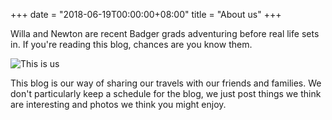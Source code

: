+++
date = "2018-06-19T00:00:00+08:00"
title = "About us"
+++

Willa and Newton are recent Badger grads adventuring before real life sets in. If you're reading this blog, chances are you know them.

![This is us][1]

This blog is our way of sharing our travels with our friends and families. We don't particularly keep a schedule for the blog, we just post things we think are interesting and photos we think you might enjoy.

[1]: /img/about.jpg
